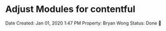 # Adjust Modules for contentful

Date Created: Jan 01, 2020 1:47 PM
Property: Bryan Wong
Status: Done 🙌